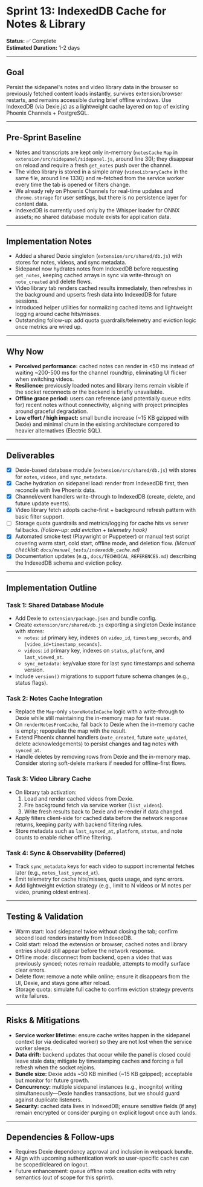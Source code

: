 # Sprint 13: IndexedDB Cache for Notes & Library

**Status:** ✅ Complete  
**Estimated Duration:** 1-2 days

---

## Goal

Persist the sidepanel's notes and video library data in the browser so previously fetched content loads instantly, survives extension/browser restarts, and remains accessible during brief offline windows. Use IndexedDB (via Dexie.js) as a lightweight cache layered on top of existing Phoenix Channels + PostgreSQL.

---

## Pre-Sprint Baseline

- Notes and transcripts are kept only in-memory (`notesCache` `Map` in `extension/src/sidepanel/sidepanel.js`, around line 30); they disappear on reload and require a fresh `get_notes` push over the channel.
- The video library is stored in a simple array (`videoLibraryCache` in the same file, around line 1330) and re-fetched from the service worker every time the tab is opened or filters change.
- We already rely on Phoenix Channels for real-time updates and `chrome.storage` for user settings, but there is no persistence layer for content data.
- IndexedDB is currently used only by the Whisper loader for ONNX assets; no shared database module exists for application data.

---

## Implementation Notes

- Added a shared Dexie singleton (`extension/src/shared/db.js`) with stores for notes, videos, and sync metadata.
- Sidepanel now hydrates notes from IndexedDB before requesting `get_notes`, keeping cached arrays in sync via write-through on `note_created` and delete flows.
- Video library tab renders cached results immediately, then refreshes in the background and upserts fresh data into IndexedDB for future sessions.
- Introduced helper utilities for normalizing cached items and lightweight logging around cache hits/misses.
- Outstanding follow-up: add quota guardrails/telemetry and eviction logic once metrics are wired up.

---

## Why Now

- **Perceived performance:** cached notes can render in <50 ms instead of waiting ~200-500 ms for the channel roundtrip, eliminating UI flicker when switching videos.
- **Resilience:** previously loaded notes and library items remain visible if the socket reconnects or the backend is briefly unavailable.
- **Offline grace period:** users can reference (and potentially queue edits for) recent notes without connectivity, aligning with project principles around graceful degradation.
- **Low effort / high impact:** small bundle increase (~15 KB gzipped with Dexie) and minimal churn in the existing architecture compared to heavier alternatives (Electric SQL).

---

## Deliverables

- [x] Dexie-based database module (`extension/src/shared/db.js`) with stores for `notes`, `videos`, and `sync_metadata`.
- [x] Cache hydration on sidepanel load: render from IndexedDB first, then reconcile with live Phoenix data.
- [x] Channel/event handlers write-through to IndexedDB (create, delete, and future update events).
- [x] Video library fetch adopts cache-first + background refresh pattern with basic filter support.
- [ ] Storage quota guardrails and metrics/logging for cache hits vs server fallbacks. *(Follow-up: add eviction + telemetry hook)*
- [x] Automated smoke test (Playwright or Puppeteer) or manual test script covering warm start, cold start, offline mode, and deletion flow. *(Manual checklist: `docs/manual_tests/indexeddb_cache.md`)*
- [x] Documentation updates (e.g., `docs/TECHNICAL_REFERENCES.md`) describing the IndexedDB schema and eviction policy.

---

## Implementation Outline

### Task 1: Shared Database Module
- Add Dexie to `extension/package.json` and bundle config.
- Create `extension/src/shared/db.js` exporting a singleton Dexie instance with stores:
  - `notes`: `id` primary key, indexes on `video_id`, `timestamp_seconds`, and `[video_id+timestamp_seconds]`.
  - `videos`: `id` primary key, indexes on `status`, `platform`, and `last_viewed_at`.
  - `sync_metadata`: key/value store for last sync timestamps and schema version.
- Include `version()` migrations to support future schema changes (e.g., status flags).

### Task 2: Notes Cache Integration
- Replace the `Map`-only `storeNoteInCache` logic with a write-through to Dexie while still maintaining the in-memory map for fast reuse.
- On `renderNotesFromCache`, fall back to Dexie when the in-memory cache is empty; repopulate the map with the result.
- Extend Phoenix channel handlers (`note_created`, future `note_updated`, delete acknowledgements) to persist changes and tag notes with `synced_at`.
- Handle deletes by removing rows from Dexie and the in-memory map. Consider storing soft-delete markers if needed for offline-first flows.

### Task 3: Video Library Cache
- On library tab activation:
  1. Load and render cached videos from Dexie.
  2. Fire background fetch via service worker (`list_videos`).
  3. Write fresh results back to Dexie and re-render if data changed.
- Apply filters client-side for cached data before the network response returns, keeping parity with backend filtering rules.
- Store metadata such as `last_synced_at`, `platform`, `status`, and note counts to enable richer offline filtering.

### Task 4: Sync & Observability (Deferred)
- Track `sync_metadata` keys for each video to support incremental fetches later (e.g., `notes_last_synced_at`).
- Emit telemetry for cache hits/misses, quota usage, and sync errors.
- Add lightweight eviction strategy (e.g., limit to N videos or M notes per video, pruning oldest entries).

---

## Testing & Validation

- Warm start: load sidepanel twice without closing the tab; confirm second load renders instantly from IndexedDB.
- Cold start: reload the extension or browser; cached notes and library entries should still appear before the network response.
- Offline mode: disconnect from backend, open a video that was previously synced; notes remain readable, attempts to modify surface clear errors.
- Delete flow: remove a note while online; ensure it disappears from the UI, Dexie, and stays gone after reload.
- Storage quota: simulate full cache to confirm eviction strategy prevents write failures.

---

## Risks & Mitigations

- **Service worker lifetime:** ensure cache writes happen in the sidepanel context (or via dedicated worker) so they are not lost when the service worker sleeps.
- **Data drift:** backend updates that occur while the panel is closed could leave stale data; mitigate by timestamping caches and forcing a full refresh when the socket rejoins.
- **Bundle size:** Dexie adds ~50 KB minified (~15 KB gzipped); acceptable but monitor for future growth.
- **Concurrency:** multiple sidepanel instances (e.g., incognito) writing simultaneously—Dexie handles transactions, but we should guard against duplicate listeners.
- **Security:** cached data lives in IndexedDB; ensure sensitive fields (if any) remain encrypted or consider purging on explicit logout once auth lands.

---

## Dependencies & Follow-ups

- Requires Dexie dependency approval and inclusion in webpack bundle.
- Align with upcoming authentication work so user-specific caches can be scoped/cleared on logout.
- Future enhancement: queue offline note creation edits with retry semantics (out of scope for this sprint).
